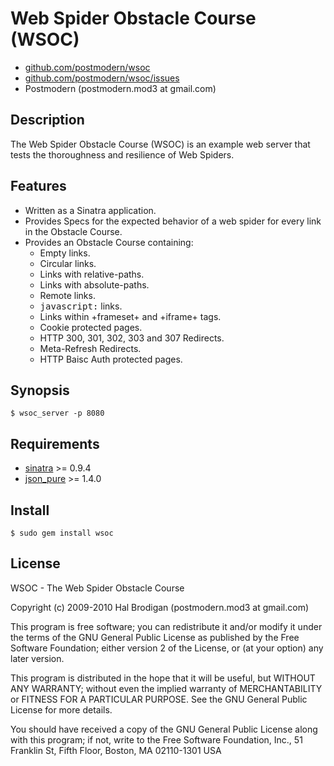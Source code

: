 # Web Spider Obstacle Course (WSOC)

* [github.com/postmodern/wsoc](http://github.com/postmodern/wsoc/)
* [github.com/postmodern/wsoc/issues](http://github.com/postmodern/wsoc/issues)
* Postmodern (postmodern.mod3 at gmail.com)

## Description

The Web Spider Obstacle Course (WSOC) is an example web server that tests
the thoroughness and resilience of Web Spiders.

## Features

* Written as a Sinatra application.
* Provides Specs for the expected behavior of a web spider for every link in
  the Obstacle Course.
* Provides an Obstacle Course containing:
  * Empty links.
  * Circular links.
  * Links with relative-paths.
  * Links with absolute-paths.
  * Remote links.
  * <tt>javascript:</tt> links.
  * Links within +frameset+ and +iframe+ tags.
  * Cookie protected pages.
  * HTTP 300, 301, 302, 303 and 307 Redirects.
  * Meta-Refresh Redirects.
  * HTTP Baisc Auth protected pages.

## Synopsis

    $ wsoc_server -p 8080

## Requirements

* [sinatra](http://sinatrarb.com) >= 0.9.4
* [json_pure](http://flori.github.com/json/) >= 1.4.0

## Install

    $ sudo gem install wsoc

## License

WSOC - The Web Spider Obstacle Course

Copyright (c) 2009-2010 Hal Brodigan (postmodern.mod3 at gmail.com)

This program is free software; you can redistribute it and/or modify
it under the terms of the GNU General Public License as published by
the Free Software Foundation; either version 2 of the License, or
(at your option) any later version.

This program is distributed in the hope that it will be useful,
but WITHOUT ANY WARRANTY; without even the implied warranty of
MERCHANTABILITY or FITNESS FOR A PARTICULAR PURPOSE.  See the
GNU General Public License for more details.

You should have received a copy of the GNU General Public License
along with this program; if not, write to the Free Software
Foundation, Inc., 51 Franklin St, Fifth Floor, Boston, MA  02110-1301  USA
